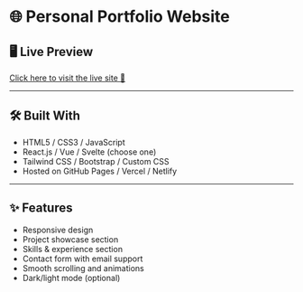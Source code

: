 # 🌐 Personal Portfolio Website

## 🖥️ Live Preview

[Click here to visit the live site 🚀](https://sunilgaming.pages.dev/)

---


## 🛠️ Built With

- HTML5 / CSS3 / JavaScript
- React.js / Vue / Svelte (choose one)
- Tailwind CSS / Bootstrap / Custom CSS
- Hosted on GitHub Pages / Vercel / Netlify

---

## ✨ Features

- Responsive design
- Project showcase section
- Skills & experience section
- Contact form with email support
- Smooth scrolling and animations
- Dark/light mode (optional)
